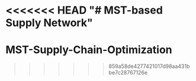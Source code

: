 <<<<<<< HEAD
"# MST-based Supply Network" 
=======
# MST-Supply-Chain-Optimization
>>>>>>> 859a58de4277421017d98aa431bbe7c28767126e
